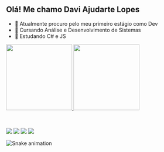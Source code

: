## Olá! Me chamo Davi Ajudarte Lopes

- 🔭 Atualmente procuro pelo meu primeiro estágio como Dev
- 📖 Cursando Análise e Desenvolvimento de Sistemas
- 🌱 Estudando C# e JS

<div>
  <a href="https://github.com/DaviAjudarteLopes">
  <img height="180em" src="https://github-readme-stats.vercel.app/api?username=DaviAjudarteLopes&show_icons=true&theme=transparent"/>
  <img height="180em" src="https://github-readme-stats.vercel.app/api/top-langs/?username=DaviAjudarteLopes&layout=compact&theme=transparent"/>
</div>
    
<div style="display: inline_block"><br>
 
</div>

##

<div>
  <a href="https://wa.me/14981571438"><img src="https://img.shields.io/badge/WhatsApp-25D366?style=for-the-badge&logo=whatsapp&logoColor=white" target="_blank"></a>
  <a href=""><img src="https://img.shields.io/badge/LinkedIn-0077B5?style=for-the-badge&logo=linkedin&logoColor=white" target="_blank"></a>
  <a href="davioficial065@gmail.com"><img src="https://img.shields.io/badge/Gmail-D14836?style=for-the-badge&logo=gmail&logoColor=white" target="_blank"></a>
  <a href=""><img src="https://img.shields.io/badge/Instagram-E4405F?style=for-the-badge&logo=instagram&logoColor=white" target="_blank"></a>
</div>
        
![Snake animation](https://github.com/LuigiGF/LuigiGF/blob/output/github-contribution-grid-snake.svg)

